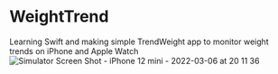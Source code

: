 # WeightTrend

Learning Swift and making simple TrendWeight app to monitor weight trends on iPhone and Apple Watch
![Simulator Screen Shot - iPhone 12 mini - 2022-03-06 at 20 11 36](https://user-images.githubusercontent.com/786264/156920571-3b199fd0-88b7-4f25-a1c3-6b613c0a030b.png)
